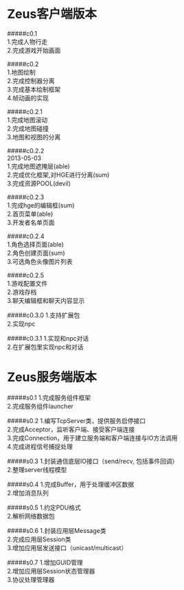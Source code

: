 ﻿Zeus客户端版本
==============

#####c0.1  
1.完成人物行走  
2.完成游戏开始画面  
  
#####c0.2  
1.地图绘制  
2.完成控制器分离  
3.完成基本绘制框架  
4.帧动画的实现  

#####c0.2.1  
1.完成地图滚动  
2.完成地图碰撞  
3.地图和视图的分离  

#####c0.2.2  
2013-05-03  
1.完成地图遮掩层(able)  
2.完成优化框架,对HGE进行分离(sum)  
3.完成资源POOL(devil)

#####c0.2.3  
1.完成hge的编辑框(sum)  
2.首页菜单(able)  
3.开发者名单页面  

#####c0.2.4  
1.角色选择页面(able)  
2.角色创建页面(sum)  
3.可选角色头像图片列表  

#####c0.2.5  
1.游戏配置文件  
2.游戏存档  
3.聊天编辑框和聊天内容显示 

#####c0.3.0
1.支持扩展包  
2.实现npc  

#####c0.3.1
1.实现和npc对话  
2.在扩展包里实现npc和对话  

Zeus服务端版本
==============
#####s0.1
1.完成服务组件框架  
2.完成服务组件launcher  

#####s0.2
1.编写TcpServer类，提供服务启停接口  
2.完成Acceptor，监听客户端、接受客户端连接  
3.完成Connection，用于建立服务端和客户端连接与IO方法调用  
4.完成进程信号捕捉处理

#####s0.3
1.封装通信底层IO接口（send/recv, 包括事件回调）  
2.整理server线程模型

#####s0.4
1.完成Buffer，用于处理缓冲区数据  
2.增加消息队列

#####s0.5
1.约定PDU格式  
2.解析网络数据包

#####s0.6
1.封装应用层Message类  
2.完成应用层Session类  
3.增加应用层发送接口（unicast/multicast）

#####s0.7
1.增加GUID管理  
2.增加应用层Session状态管理器  
3.协议处理管理器